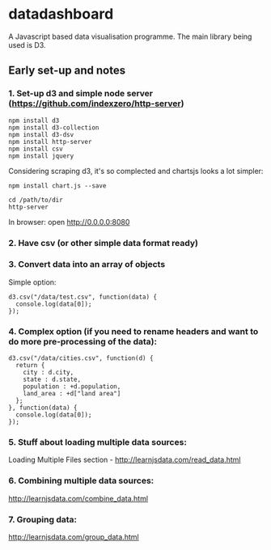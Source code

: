 # datadashboard
A Javascript based data visualisation programme. The main library being used is D3.

## Early set-up and notes

### 1. Set-up d3 and simple node server (https://github.com/indexzero/http-server)
```
npm install d3
npm install d3-collection
npm install d3-dsv
npm install http-server
npm install csv
npm install jquery
```
Considering scraping d3, it's so complected and chartsjs looks a lot simpler:
```
npm install chart.js --save
```
```
cd /path/to/dir
http-server
```
In browser: open http://0.0.0.0:8080

### 2. Have csv (or other simple data format ready)

### 3. Convert data into an array of objects

Simple option:

```
d3.csv("/data/test.csv", function(data) {
  console.log(data[0]);
});
```

### 4. Complex option (if you need to rename headers and want to do more pre-processing of the data):

```
d3.csv("/data/cities.csv", function(d) {
  return {
    city : d.city,
    state : d.state,
    population : +d.population,
    land_area : +d["land area"]
  };
}, function(data) {
  console.log(data[0]);
});
```

### 5. Stuff about loading multiple data sources:
Loading Multiple Files section - http://learnjsdata.com/read_data.html

### 6. Combining multiple data sources:
http://learnjsdata.com/combine_data.html

### 7. Grouping data:
http://learnjsdata.com/group_data.html
